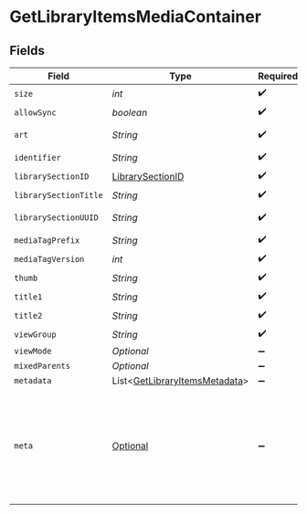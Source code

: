 # GetLibraryItemsMediaContainer


## Fields

| Field                                                                                           | Type                                                                                            | Required                                                                                        | Description                                                                                     | Example                                                                                         |
| ----------------------------------------------------------------------------------------------- | ----------------------------------------------------------------------------------------------- | ----------------------------------------------------------------------------------------------- | ----------------------------------------------------------------------------------------------- | ----------------------------------------------------------------------------------------------- |
| `size`                                                                                          | *int*                                                                                           | :heavy_check_mark:                                                                              | N/A                                                                                             | 70                                                                                              |
| `allowSync`                                                                                     | *boolean*                                                                                       | :heavy_check_mark:                                                                              | N/A                                                                                             | true                                                                                            |
| `art`                                                                                           | *String*                                                                                        | :heavy_check_mark:                                                                              | N/A                                                                                             | /:/resources/movie-fanart.jpg                                                                   |
| `identifier`                                                                                    | *String*                                                                                        | :heavy_check_mark:                                                                              | N/A                                                                                             | com.plexapp.plugins.library                                                                     |
| `librarySectionID`                                                                              | [LibrarySectionID](../../models/operations/LibrarySectionID.md)                                 | :heavy_check_mark:                                                                              | N/A                                                                                             |                                                                                                 |
| `librarySectionTitle`                                                                           | *String*                                                                                        | :heavy_check_mark:                                                                              | N/A                                                                                             | Movies                                                                                          |
| `librarySectionUUID`                                                                            | *String*                                                                                        | :heavy_check_mark:                                                                              | N/A                                                                                             | 322a231a-b7f7-49f5-920f-14c61199cd30                                                            |
| `mediaTagPrefix`                                                                                | *String*                                                                                        | :heavy_check_mark:                                                                              | N/A                                                                                             | /system/bundle/media/flags/                                                                     |
| `mediaTagVersion`                                                                               | *int*                                                                                           | :heavy_check_mark:                                                                              | N/A                                                                                             | 1701731894                                                                                      |
| `thumb`                                                                                         | *String*                                                                                        | :heavy_check_mark:                                                                              | N/A                                                                                             | /:/resources/movie.png                                                                          |
| `title1`                                                                                        | *String*                                                                                        | :heavy_check_mark:                                                                              | N/A                                                                                             | Movies                                                                                          |
| `title2`                                                                                        | *String*                                                                                        | :heavy_check_mark:                                                                              | N/A                                                                                             | Recently Released                                                                               |
| `viewGroup`                                                                                     | *String*                                                                                        | :heavy_check_mark:                                                                              | N/A                                                                                             | movie                                                                                           |
| `viewMode`                                                                                      | *Optional<Integer>*                                                                             | :heavy_minus_sign:                                                                              | N/A                                                                                             | 65592                                                                                           |
| `mixedParents`                                                                                  | *Optional<Boolean>*                                                                             | :heavy_minus_sign:                                                                              | N/A                                                                                             | true                                                                                            |
| `metadata`                                                                                      | List<[GetLibraryItemsMetadata](../../models/operations/GetLibraryItemsMetadata.md)>             | :heavy_minus_sign:                                                                              | N/A                                                                                             |                                                                                                 |
| `meta`                                                                                          | [Optional<Meta>](../../models/operations/Meta.md)                                               | :heavy_minus_sign:                                                                              | The Meta object is only included in the response if the `includeMeta` parameter is set to `1`.<br/> |                                                                                                 |
